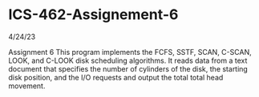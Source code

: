 # ICS-462-Assignement-6

4/24/23

Assignment 6
This program implements the FCFS, SSTF, SCAN, C-SCAN, LOOK, and C-LOOK disk scheduling algorithms. It reads data from a text document that specifies the number of cylinders of the disk, the starting disk position, and the I/O requests and output the total total head movement. 
